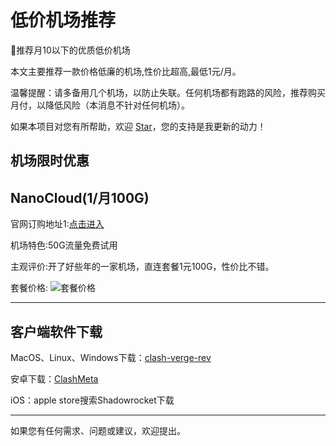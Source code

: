 # 低价机场推荐
🚀推荐月10以下的优质低价机场



本文主要推荐一款价格低廉的机场,性价比超高,最低1元/月。

温馨提醒：请多备用几个机场，以防止失联。任何机场都有跑路的风险，推荐购买月付，以降低风险（本消息不针对任何机场）。

如果本项目对您有所帮助，欢迎 [Star](https://github.com/yujukoo/1yuanjichang)，您的支持是我更新的动力！


## 机场限时优惠



## NanoCloud(1/月100G)

官网订购地址1:[点击进入](https://edu.360buyimg.men/auth/register?code=LzYRj9n6)

机场特色:50G流量免费试用

主观评价:开了好些年的一家机场，直连套餐1元100G，性价比不错。

套餐价格:
![套餐价格](https://github.com/user-attachments/assets/efdaec46-fa00-4c5e-ac0e-763fd150de82)

---
## 客户端软件下载
MacOS、Linux、Windows下载：[clash-verge-rev](https://github.com/clash-verge-rev/clash-verge-rev/releases)

安卓下载：[ClashMeta](https://github.com/MetaCubeX/ClashMetaForAndroid/releases)

iOS：apple store搜索Shadowrocket下载

---

如果您有任何需求、问题或建议，欢迎提出。
